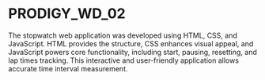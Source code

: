 # PRODIGY_WD_02
The stopwatch web application was developed using HTML, CSS, and JavaScript. HTML provides the structure, CSS enhances visual appeal, and JavaScript powers core functionality, including start, pausing, resetting, and lap times tracking. This interactive and user-friendly application allows accurate time interval measurement.
